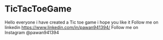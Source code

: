 # TicTacToeGame
Hello everyone i have created a Tic toe game i hope you like it
Follow me on linkedin https://www.linkedin.com/in/pawan941394/
Follow me on Instagram  @pawan941394
